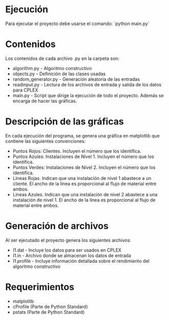 # Ejecución
Para ejecutar el proyecto debe usarse el comando:
´python main.py´

# Contenidos
Los contenidos de cada archivo .py en la carpeta son:
- algorithm.py - Algoritmo constructivo
- objects.py - Definición de las clases usadas
- random_generator.py - Generación aleatoria de las entradas
- readinput.py - Lectura de los archivos de entrada y salida de los datos para CPLEX
- main.py - Script que dirige la ejecución de todo el proyecto. Además se encarga de hacer las gráficas.

# Descripción de las gráficas
En cada ejecución del programa, se genera una gráfica en matplotlib que contiene las siguientes convenciones:
- Puntos Rojos: Clientes. Incluyen el número que los identifica.
- Puntos Azules: Instalaciones de Nivel 1. Incluyen el número que los identifica.
- Puntos Verdes: Instalaciones de Nivel 2. Incluyen el número que los identifica.
- Líneas Rojas. Indican que una instalación de nivel 1 abastece a un cliente.
    El ancho de la línea es proporcional al flujo de material entre ambos.
- Líneas Azules. Indican que una instalación de nivel 2 abastece a una instalación de nivel 1.
    El ancho de la línea es proporcional al flujo de material entre ambos.

# Generación de archivos
Al ser ejecutado el proyecto genera los siguientes archivos:
- I1.dat - Incluye los datos para ser usados en CPLEX
- I1.in - Archivo donde se almacenan los datos de entrada
- I1.profile - Incluye información detallada sobre el rendimiento del algoritmo constructivo

# Requerimientos
- matplotlib
- cProfile (Parte de Python Standard)
- pstats (Parte de Python Standard)